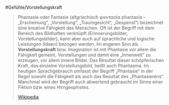 #Gefühle/Vorstellungskraft
> Phantasie oder Fantasie (altgriechisch φαντασία phantasía – „Erscheinung“, „Vorstellung“, „Traumgesicht“, „Gespenst“) bezeichnet eine kreative Fähigkeit des Menschen. Oft ist der Begriff mit dem Bereich des Bildhaften verknüpft (Erinnerungsbilder, Vorstellungsbilder), kann aber auch auf sprachliche und logische Leistungen (Ideen) bezogen werden. Im engeren Sinn als **Vorstellungskraft** bzw. Imagination ist mit Phantasie vor allem die Fähigkeit gemeint, Vorstellungen und damit eine „Innenwelt“ zu erzeugen, vor allem innere Bilder. Das Resultat dieser schöpferischen Kraft, das einzelne Vorstellungsbild, heißt auch Phantasma. Im heutigen Sprachgebrauch umfasst der Begriff „Phantasie“ in der Regel sowohl die Fähigkeit als auch das Resultat des „Phantasierens“. Manchmal wird der Begriff auch abwertend gebraucht im Sinne einer Fiktion bzw. eines Hirngespinstes.
>
> [Wikipedia](https://de.wikipedia.org/wiki/Phantasie)